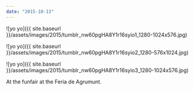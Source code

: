 ```yaml
---
date: "2015-10-13"
---
```


![yo yo]({{ site.baseurl }}/assets/images/2015/tumblr_nw60pgHA8Y1r16syio1_1280-1024x576.jpg)

![yo yo]({{ site.baseurl }}/assets/images/2015/tumblr_nw60pgHA8Y1r16syio2_1280-576x1024.jpg)

![yo yo]({{ site.baseurl }}/assets/images/2015/tumblr_nw60pgHA8Y1r16syio3_1280-1024x576.jpg)

At the funfair at the Feria de Agrumunt.
